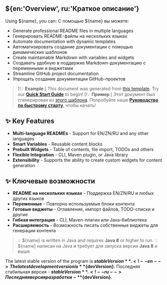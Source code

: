 ## ${en:'Overview', ru:'Краткое описание'}

Using ${name}, you can: <!--en-->
С помощью ${name} вы можете: <!--ru-->

- Generate professional README files in multiple languages <!--en-->
- Генерировать README-файлы на нескольких языках <!--ru-->
- Automate documentation with dynamic templates <!--en-->
- Автоматизировать создание документации с помощью динамических шаблонов <!--ru-->
- Create maintainable Markdown with variables and widgets <!--en-->
- Создавать удобную в поддержке Markdown-документацию с переменными и виджетами <!--ru-->
- Streamline GitHub project documentation <!--en-->
- Упрощать создание документации GitHub-проектов <!--ru-->

> [!💡 **Example**:] This document was generated from [this template](README.src.md). <!--en-->
> Try our **[Quick Start Guide](#quick-start)** to begin!<!--en-->
> [!💡 **Пример**:] Этот документ был сгенерирован из [этого шаблона](README.src.md). <!--ru-->
> Попробуйте наше **[Руководство по быстрому старту](#quick-start)**, чтобы начать! <!--ru-->

## ✨ Key Features <!--en-->

- **Multi-language READMEs** - Support for EN/ZN/RU and any other languages<!--en-->
- **Smart Variables** - Reusable content blocks<!--en-->
- **Prebuilt Widgets** - Table of contents, file import, TODOs and others<!--en-->
- **Flexible Integration** - CLI, Maven plugin, or Java library <!--en-->
- **Extensibility** - Supports the ability to create custom widgets for content generation <!--en-->

## ✨ Ключевые возможности <!--ru-->

- **README на нескольких языках** - Поддержка EN/ZN/RU и любых других языков<!--ru-->
- **Переменные** - Повторно используемые блоки контента<!--ru-->
- **Готовые виджеты** - Оглавление, импорт файлов, TODO-списки и другие<!--ru-->
- **Гибкая интеграция** - CLI, Maven-плагин или Java-библиотека <!--ru-->
- **Расширяемость** - Возможность писать собственные виджеты для генерации контента <!--ru-->

> 💡 ${name} is written in Java and requires **Java 8** or higher to run.<!--en-->
> 💡 ${name} написан на Java и требует для запуска версии **Java 8** и выше.<!--ru-->

The latest stable version of the program is **${stableVersion}**.<!--en-->
The latest development version is **${devVersion}**.<!--en-->
Последняя стабильная версия - **${stableVersion}**.<!--ru-->
Последняя версия разработки - **${devVersion}**.<!--ru-->

